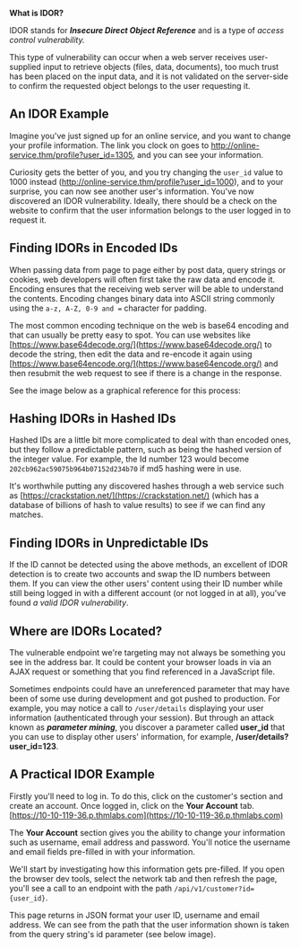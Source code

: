 
**What is IDOR?**

IDOR stands for ***Insecure Direct Object Reference*** and is a type of *access control vulnerability.*

This type of vulnerability can occur when a web server receives user-supplied input to retrieve objects (files, data, documents), too much trust has been placed on the input data, and it is not validated on the server-side to confirm the requested object belongs to the user requesting it.

## An IDOR Example

Imagine you've just signed up for an online service, and you want to change your profile information. The link you clock on goes to http://online-service.thm/profile?user_id=1305, and you can see your information.

Curiosity gets the better of you, and you try changing the `user_id` value to 1000 instead (http://online-service.thm/profile?user_id=1000), and to your surprise, you can now see another user's information. You've now discovered an IDOR vulnerability. Ideally, there should be a check on the website to confirm that the user information belongs to the user logged in to request it.

## Finding IDORs in Encoded IDs

When passing data from page to page either by post data, query strings or cookies, web developers will often first take the raw data and encode it. Encoding ensures that the receiving web server will be able to understand the contents. Encoding changes binary data into ASCII string commonly using the `a-z, A-Z, 0-9 and =` character for padding. 

The most common encoding technique on the web is base64 encoding and that can usually be pretty easy to spot. You can use websites like [https://www.base64decode.org/](https://www.base64decode.org/) to decode the string, then edit the data and re-encode it again using [https://www.base64encode.org/](https://www.base64encode.org/) and then resubmit the web request to see if there is a change in the response.

See the image below as a graphical reference for this process:
## Hashing IDORs in Hashed IDs

Hashed IDs are a little bit more complicated to deal with than encoded ones, but they follow a predictable pattern, such as being the hashed version of the integer value. For example, the Id number 123 would become `202cb962ac59075b964b07152d234b70` if md5 hashing were in use. 

It's worthwhile putting any discovered hashes through a web service such as [https://crackstation.net/](https://crackstation.net/) (which has a database of billions of hash to value results) to see if we can find any matches.

## Finding IDORs in Unpredictable IDs

If the ID cannot be detected using the above methods, an excellent of IDOR detection is to create two accounts and swap the ID numbers between them. If you can view the other users' content using their ID number while still being logged in with a different account (or not logged in at all), you've found *a valid IDOR vulnerability*.

## Where are IDORs Located?

The vulnerable endpoint we're targeting may not always be something you see in the address bar. It could be content your browser loads in via an AJAX request or something that you find referenced in a JavaScript file.

Sometimes endpoints could have an unreferenced parameter that may have been of some use during development and got pushed to production. For example, you may notice a call to `/user/details` displaying your user information (authenticated through your session). But through an attack known as ***parameter mining***, you discover a parameter called **user_id** that you can use to display other users' information, for example, **/user/details?user_id=123**.

## A Practical IDOR Example

Firstly you'll need to log in. To do this, click on the customer's section and create an account. Once logged in, click on the **Your Account** tab. [https://10-10-119-36.p.thmlabs.com](https://10-10-119-36.p.thmlabs.com)

The **Your Account** section gives you the ability to change your information such as username, email address and password. You'll notice the username and email fields pre-filled in with your information.

We'll start by investigating how this information gets pre-filled. If you open the browser dev tools, select the network tab and then refresh the page, you'll see a call to an endpoint with the path `/api/v1/customer?id={user_id}`.

This page returns in JSON format your user ID, username and email address. We can see from the path that the user information shown is taken from the query string's id parameter (see below image).


